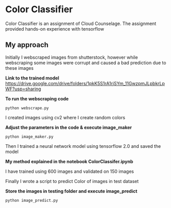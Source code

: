 # Color Classifier

Color Classifier is an assignment of Cloud Counselage.
The assignment provided hands-on experience with tensorflow

## My approach
Initially I webscraped images from shutterstock, however while webscraping some images were corrupt and caused a bad prediction due to these images 

**Link to the trained model**
https://drive.google.com/drive/folders/1pkK5S1rA1rjSYm_11GwzpmJLpbkrLpWF?usp=sharing

**To run the webscraping code**
```
python webscrape.py
```

I created images using cv2 where I create random colors 

**Adjust the parameters in the code  & execute image_maker**
 ```
 python image_maker.py
 ```

Then I trained a neural network model using tensorflow 2.0 and saved the model

**My method explained in the notebook ColorClassifer.ipynb**
 
 I have trained using 600 images and validated on 150 images
 
 Finally I wrote a script to predict Color of images in test dataset
 
 **Store the images in testing folder and execute image_predict**
 ```
 python image_predict.py
 ```
 


